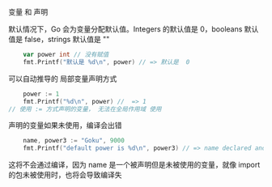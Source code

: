 变量 和 声明

默认情况下，Go 会为变量分配默认值。Integers 的默认值是 0，booleans 默认值是 false，strings 默认值是 ""

```go
	var power int // 没有赋值
	fmt.Printf("默认是 %d\n", power) // => 默认是  0
```

可以自动推导的 局部变量声明方式

```go
    power := 1
    fmt.Printf("%d\n", power) //  => 1
// 使用 := 方式声明的变量， 无法在全局作用域 使用
```

声明的变量如果未使用，编译会出错

```go
	name, power3 := "Goku", 9000
	fmt.Printf("default power is %d\n", power3) // => name declared and not used
```
这将不会通过编译，因为 name 是一个被声明但是未被使用的变量，就像 import 的包未被使用时，也将会导致编译失